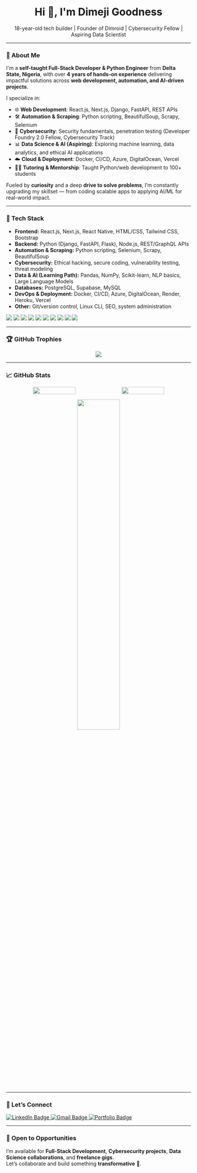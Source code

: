 <h1 align="center">Hi 👋, I'm Dimeji Goodness</h1>
<p align="center">18-year-old tech builder | Founder of Dimroid | Cybersecurity Fellow | Aspiring Data Scientist</p>

---

### 🚀 About Me  

I'm a **self-taught Full-Stack Developer & Python Engineer** from **Delta State, Nigeria**, with over **4 years of hands-on experience** delivering impactful solutions across **web development, automation, and AI-driven projects**.  

I specialize in:  
- 🌐 **Web Development**: React.js, Next.js, Django, FastAPI, REST APIs  
- 🛠️ **Automation & Scraping**: Python scripting, BeautifulSoup, Scrapy, Selenium  
- 🔐 **Cybersecurity**: Security fundamentals, penetration testing (Developer Foundry 2.0 Fellow, Cybersecurity Track)  
- 📊 **Data Science & AI (Aspiring)**: Exploring machine learning, data analytics, and ethical AI applications  
- ☁️ **Cloud & Deployment**: Docker, CI/CD, Azure, DigitalOcean, Vercel  
- 🧑‍🏫 **Tutoring & Mentorship**: Taught Python/web development to 100+ students  

Fueled by **curiosity** and a deep **drive to solve problems**, I’m constantly upgrading my skillset — from coding scalable apps to applying AI/ML for real-world impact.  

---

### 🧰 Tech Stack  

- **Frontend:** React.js, Next.js, React Native, HTML/CSS, Tailwind CSS, Bootstrap  
- **Backend:** Python (Django, FastAPI, Flask), Node.js, REST/GraphQL APIs  
- **Automation & Scraping:** Python scripting, Selenium, Scrapy, BeautifulSoup  
- **Cybersecurity:** Ethical hacking, secure coding, vulnerability testing, threat modeling  
- **Data & AI (Learning Path):** Pandas, NumPy, Scikit-learn, NLP basics, Large Language Models  
- **Databases:** PostgreSQL, Supabase, MySQL  
- **DevOps & Deployment:** Docker, CI/CD, Azure, DigitalOcean, Render, Heroku, Vercel  
- **Other:** Git/version control, Linux CLI, SEO, system administration  

<p>
  <img src="https://img.shields.io/badge/Python-3776AB?style=for-the-badge&logo=python&logoColor=white" />
  <img src="https://img.shields.io/badge/Django-092E20?style=for-the-badge&logo=django&logoColor=white" />
  <img src="https://img.shields.io/badge/FastAPI-009688?style=for-the-badge&logo=fastapi&logoColor=white" />
  <img src="https://img.shields.io/badge/React-20232A?style=for-the-badge&logo=react&logoColor=61DAFB" />
  <img src="https://img.shields.io/badge/Next.js-000000?style=for-the-badge&logo=nextdotjs&logoColor=white" />
  <img src="https://img.shields.io/badge/PostgreSQL-4169E1?style=for-the-badge&logo=postgresql&logoColor=white" />
  <img src="https://img.shields.io/badge/Scrapy-60A839?style=for-the-badge&logo=scrapy&logoColor=white" />
  <img src="https://img.shields.io/badge/Linux-FCC624?style=for-the-badge&logo=linux&logoColor=black" />
  <img src="https://img.shields.io/badge/Azure-0078D4?style=for-the-badge&logo=microsoftazure&logoColor=white" />
  <img src="https://img.shields.io/badge/Docker-2496ED?style=for-the-badge&logo=docker&logoColor=white" />
</p>

---

### 🏆 GitHub Trophies  

<p align="center">
  <img src="https://github-profile-trophy.vercel.app/?username=dimeji-g&theme=tokyonight&margin-w=15&margin-h=15" />
</p>

---

### 📈 GitHub Stats  

<div align="center" style="display: flex; justify-content: center; gap: '10px'; flex-wrap: wrap;">
  <img src="https://github-readme-stats.vercel.app/api?username=dimeji-g&show_icons=true&theme=tokyonight" width="48%" />
  <img src="https://github-readme-streak-stats.herokuapp.com/?user=Dimeji-G&theme=tokyonight" width="48%" />
</div>  

<p align="center">
  <img src="https://github-readme-stats.vercel.app/api/top-langs/?username=dimeji-g&layout=compact&theme=tokyonight" width="48%" />
</p>

---

### 🔗 Let’s Connect  

<p align="left">
  <a href="https://www.linkedin.com/in/dimeji-g" target="_blank">
    <img src="https://img.shields.io/badge/LinkedIn-0A66C2?style=for-the-badge&logo=linkedin&logoColor=white" alt="LinkedIn Badge"/>
  </a>
  <a href="mailto:ukwedjedimeji@gmail.com">
    <img src="https://img.shields.io/badge/Email-D14836?style=for-the-badge&logo=gmail&logoColor=white" alt="Gmail Badge"/>
  </a>
  <a href="https://dimroid.com" target="_blank">
    <img src="https://img.shields.io/badge/Portfolio-000000?style=for-the-badge&logo=vercel&logoColor=white" alt="Portfolio Badge"/>
  </a>
</p>

---

### 🤝 Open to Opportunities  

I’m available for **Full-Stack Development**, **Cybersecurity projects**, **Data Science collaborations**, and **freelance gigs**.  
Let’s collaborate and build something **transformative** 🚀.  
